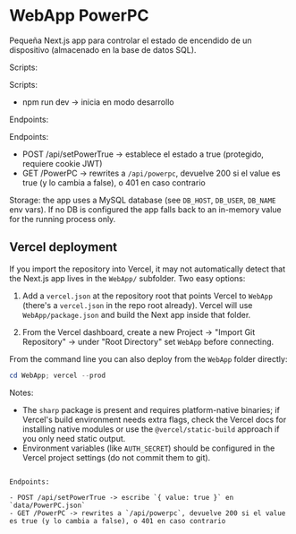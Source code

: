 # WebApp PowerPC

Pequeña Next.js app para controlar el estado de encendido de un dispositivo (almacenado en la base de datos SQL).

Scripts:

 
Scripts:

- npm run dev -> inicia en modo desarrollo

Endpoints:

Endpoints:

- POST /api/setPowerTrue -> establece el estado a true (protegido, requiere cookie JWT)
- GET /PowerPC -> rewrites a `/api/powerpc`, devuelve 200 si el value es true (y lo cambia a false), o 401 en caso contrario

Storage: the app uses a MySQL database (see `DB_HOST`, `DB_USER`, `DB_NAME` env vars). If no DB is configured the app falls back to an in-memory value for the running process only.

Vercel deployment
-----------------

If you import the repository into Vercel, it may not automatically detect that the Next.js app lives in the `WebApp/` subfolder. Two easy options:

1) Add a `vercel.json` at the repository root that points Vercel to `WebApp` (there's a `vercel.json` in the repo root already). Vercel will use `WebApp/package.json` and build the Next app inside that folder.

2) From the Vercel dashboard, create a new Project -> "Import Git Repository" -> under "Root Directory" set `WebApp` before connecting.

From the command line you can also deploy from the `WebApp` folder directly:

```powershell
cd WebApp; vercel --prod
```

Notes:
- The `sharp` package is present and requires platform-native binaries; if Vercel's build environment needs extra flags, check the Vercel docs for installing native modules or use the `@vercel/static-build` approach if you only need static output.
- Environment variables (like `AUTH_SECRET`) should be configured in the Vercel project settings (do not commit them to git).

```

Endpoints:

- POST /api/setPowerTrue -> escribe `{ value: true }` en `data/PowerPC.json`
- GET /PowerPC -> rewrites a `/api/powerpc`, devuelve 200 si el value es true (y lo cambia a false), o 401 en caso contrario
